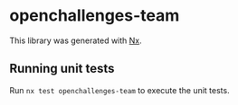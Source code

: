 # openchallenges-team

This library was generated with [Nx](https://nx.dev).

## Running unit tests

Run `nx test openchallenges-team` to execute the unit tests.
